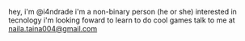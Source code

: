 hey, i'm @i4ndrade
i'm a non-binary person (he or she)
interested in tecnology
i'm looking foward to learn to do cool games
talk to me at naila.taina004@gmail.com

<!---
i4ndrade/i4ndrade is a ✨ special ✨ repository because its `README.md` (this file) appears on your GitHub profile.
You can click the Preview link to take a look at your changes.
--->
